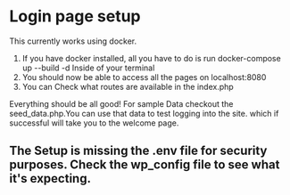 # Login page setup 
This currently works using docker.

1. If you have docker installed, all you have to do is run docker-compose up --build -d Inside of your terminal
2. You should now be able to access all the pages on localhost:8080
3. You can Check what routes are available in the index.php

Everything should be all good! For sample Data checkout the seed_data.php.You can use that data to test logging into the site. which if successful will take you to the welcome page.

## The Setup is missing the .env file for security purposes. Check the wp_config file to see what it's expecting.

